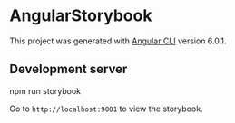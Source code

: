 # AngularStorybook

This project was generated with [Angular CLI](https://github.com/angular/angular-cli) version 6.0.1.

## Development server

npm run storybook

Go to `http://localhost:9001` to view the storybook.
